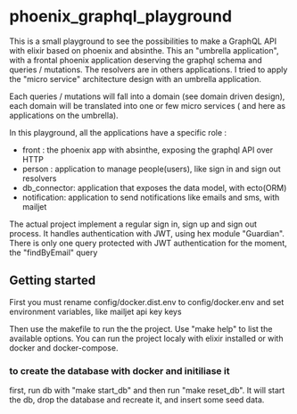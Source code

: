 # phoenix_graphql_playground

This is a small playground to see the possibilities to make a GraphQL API with elixir based on phoenix and absinthe.
This an "umbrella application", with a frontal phoenix application deserving the graphql schema and queries / mutations.
The resolvers are in others applications.
I tried to apply the "micro service" architecture design with an umbrella application.

Each queries / mutations will fall into a domain (see domain driven design), each domain will be translated into one or few micro services ( and here as applications on the umbrella).

In this playground, all the applications have a specific role :

- front : the phoenix app with absinthe, exposing the graphql API over HTTP
- person : application to manage people(users), like sign in and sign out resolvers
- db_connector: application that exposes the data model, with ecto(ORM)
- notification: application to send notifications like emails and sms, with mailjet

The actual project implement a regular sign in, sign up and sign out process.
It handles authentication with JWT, using hex module "Guardian".
There is only one query protected with JWT authentication for the moment, the "findByEmail" query

## Getting started

First you must rename config/docker.dist.env to config/docker.env and set environment variables, like mailjet api key keys

Then use the makefile to run the the project.
Use "make help" to list the available options.
You can run the project localy with elixir installed or with docker and docker-compose.




### to create the database with docker and initiliase it
first, run db with "make start_db" and then run "make reset_db".
It will start the db, drop the database and recreate it, and insert some seed data. 